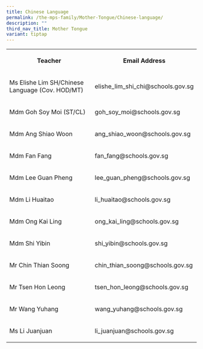 ```yaml
---
title: Chinese Language
permalink: /the-mps-family/Mother-Tongue/Chinese-language/
description: ""
third_nav_title: Mother Tongue
variant: tiptap
---
```

<table style="minWidth: 50px">
<colgroup>
<col>
<col>
</colgroup>
<tbody>
<tr>
<th rowspan="1" colspan="1">
<p>Teacher</p>
</th>
<th rowspan="1" colspan="1">
<p>Email Address</p>
</th>
</tr>
<tr>
<td rowspan="1" colspan="1">
<p>Ms Elishe Lim SH/Chinese Language (Cov. HOD/MT)</p>
</td>
<td rowspan="1" colspan="1">
<p>elishe_lim_shi_chi@schools.gov.sg</p>
</td>
</tr>
<tr>
<td rowspan="1" colspan="1">
<p>Mdm Goh Soy Moi (ST/CL)</p>
</td>
<td rowspan="1" colspan="1">
<p>goh_soy_moi@schools.gov.sg</p>
</td>
</tr>
<tr>
<td rowspan="1" colspan="1">
<p>Mdm Ang Shiao Woon</p>
</td>
<td rowspan="1" colspan="1">
<p>ang_shiao_woon@schools.gov.sg</p>
</td>
</tr>
<tr>
<td rowspan="1" colspan="1">
<p>Mdm Fan Fang</p>
</td>
<td rowspan="1" colspan="1">
<p>fan_fang@schools.gov.sg</p>
</td>
</tr>
<tr>
<td rowspan="1" colspan="1">
<p>Mdm Lee Guan Pheng</p>
</td>
<td rowspan="1" colspan="1">
<p>lee_guan_pheng@schools.gov.sg</p>
</td>
</tr>
<tr>
<td rowspan="1" colspan="1">
<p>Mdm Li Huaitao</p>
</td>
<td rowspan="1" colspan="1">
<p>li_huaitao@schools.gov.sg</p>
</td>
</tr>
<tr>
<td rowspan="1" colspan="1">
<p>Mdm Ong Kai Ling</p>
</td>
<td rowspan="1" colspan="1">
<p>ong_kai_ling@schools.gov.sg</p>
</td>
</tr>
<tr>
<td rowspan="1" colspan="1">
<p>Mdm Shi Yibin</p>
</td>
<td rowspan="1" colspan="1">
<p>shi_yibin@schools.gov.sg</p>
</td>
</tr>
<tr>
<td rowspan="1" colspan="1">
<p>Mr Chin Thian Soong</p>
</td>
<td rowspan="1" colspan="1">
<p>chin_thian_soong@schools.gov.sg</p>
</td>
</tr>
<tr>
<td rowspan="1" colspan="1">
<p>Mr Tsen Hon Leong</p>
</td>
<td rowspan="1" colspan="1">
<p>tsen_hon_leong@schools.gov.sg</p>
</td>
</tr>
<tr>
<td rowspan="1" colspan="1">
<p>Mr Wang Yuhang</p>
</td>
<td rowspan="1" colspan="1">
<p>wang_yuhang@schools.gov.sg</p>
</td>
</tr>
<tr>
<td rowspan="1" colspan="1">
<p>Ms Li Juanjuan</p>
</td>
<td rowspan="1" colspan="1">
<p>li_juanjuan@schools.gov.sg</p>
</td>
</tr>
</tbody>
</table>
<p></p>